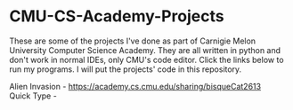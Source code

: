 # CMU-CS-Academy-Projects
These are some of the projects I've done as part of Carnigie Melon University Computer Science Academy.
They are all written in python and don't work in normal IDEs, only CMU's code editor.
Click the links below to run my programs. I will put the projects' code in this repository.  
    
  Alien Invasion - https://academy.cs.cmu.edu/sharing/bisqueCat2613            
  Quick Type - 

